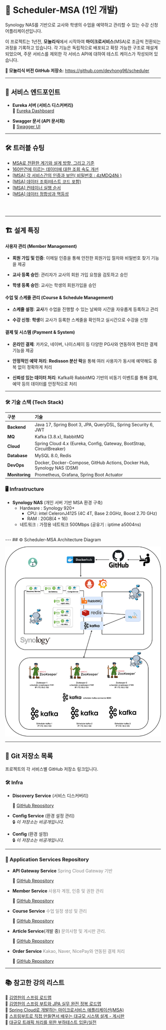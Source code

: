 # 📅 Scheduler-MSA (1인 개발)

Synology NAS를 기반으로 교사와 학생의 수업을 예약하고 관리할 수 있는 수강 신청 어플리케이션입니다. 

  이 프로젝트는 1년전, **모놀리식**에서 시작하여 **마이크로서비스**(MSA)로 조금씩 전환되는 과정을 기록하고 있습니다. 각 기능은 독립적으로 배포되고 확장 가능한 구조로 재설계 되었으며, 주문 서비스를 제외한 각 서비스 API에 대하여 테스트 케이스가 작성되어 있습니다.

**🔗 모놀리식 버전 GitHub 저장소**: https://github.com/devhong96/scheduler

---
## 🚀 서비스 엔드포인트
- **Eureka 서버 (서비스 디스커버리)**  
  🔗 [Eureka Dashboard](https://seho0218.synology.me:8762/)


- **Swagger 문서 (API 문서화)**  
  🔗 [Swagger UI](https://seho0218.synology.me:8087/swagger-ui/index.html)

---

## 🛠️ 트러블 슈팅

- [MSA로 전환한 계기와 설계 방향, 그리고 기준](https://dev-hong96.tistory.com/134)
- [160만건에 이르는 데이터에 대한 조회 속도 개선](https://dev-hong96.tistory.com/141)
- [[MSA] 각 서비스간의 인증과 보안( 비밀번호 : 4zMDQ4Nj )](https://dev-hong96.tistory.com/135)
- [[MSA] 데이터 조회(테스트 코드 포함)](https://dev-hong96.tistory.com/136)
- [[MSA] 컨테이너 실행 순서](https://dev-hong96.tistory.com/137)
- [[MSA] 데이터 정합성과 멱등성](https://dev-hong96.tistory.com/138)
<br>
<br>


---
## 🏗️ 설계 특징

#### **사용자 관리 (Member Management)**

- **회원 가입 및 인증**: 이메일 인증을 통해 안전한 회원가입 절차와 비밀번호 찾기 기능을 제공

- **교사 등록 승인**: 관리자가 교사의 회원 가입 요청을 검토하고 승인

- **학생 등록 승인**: 교사는 학생의 회원가입을 승인

#### **수업 및 스케줄 관리 (Course & Schedule Management)**

- **스케줄 설정**: **교사**가 수업을 진행할 수 있는 날짜와 시간을 자유롭게 등록하고 관리

- **수강 신청**: **학생**이 교사가 등록한 스케줄을 확인하고 실시간으로 수강을 신청

#### **결제 및 시스템 (Payment & System)**

- **온라인 결제**: 카카오, 네이버, 나이스페이 등 다양한 PG사와 연동하여 편리한 결제 기능을 제공

- **안정적인 예약 처리**: **Redisson 분산 락**을 통해 여러 사용자가 동시에 예약해도 중복 없이 정확하게 처리

- **신뢰성 있는 데이터 처리**: Kafka와 RabbitMQ 기반의 비동기 이벤트를 통해 결제, 예약 등의 데이터를 안정적으로 처리

---
### 🛠️ 기술 스택 (Tech Stack)

| 구분             | 기술                                                                                         |
|:---------------|:---------------------------------------------------------------------------------------------|
| **Backend**    | Java 17, Spring Boot 3, JPA, QueryDSL, Spring Security 6, JWT                                |
| **MQ**         | Kafka (3.8.x), RabbitMQ                                                                      |
| **Cloud**      | Spring Cloud 4.x (Eureka, Config, Gateway, BootStrap, CircuitBreaker)                        |
| **Database**   | MySQL 8.0, Redis                                                                             |
| **DevOps**     | Docker, Docker-Compose, GitHub Actions, Docker Hub, Synology NAS (DSM)                       |
| **Monitoring** | Prometheus, Grafana, Spring Boot Actuator                                                    |

### 🖥️ Infrastructure
- **Synology NAS** (개인 서버 기반 MSA 환경 구축)
  -  Hardware : Synology 920+ 
     - CPU: intel CeleronJ4125 (4C 4T, Base 2.0GHz, Boost 2.70 GHz)
     - RAM : 20GB(4 + 16)
  - 네트워크 : 가정용 네트워크 500Mbps (공유기 : iptime a5004ns)
<br>
---
## ⚙️ Scheduler-MSA Architecture Diagram

![scheduler.png](scheduler.png)
<br>

---

## 📌 Git 저장소 목록

프로젝트의 각 서비스별 GitHub 저장소 링크입니다.

### 🛠️ Infra

- **Discovery Service** (서비스 디스커버리)  

  🔗 [GitHub Repository](https://github.com/devhong96/scheduler-discovery-service)


- **Config Service** (환경 설정 관리)  
  🔒 *이 저장소는 비공개입니다.*


- **Config** (환경 설정)  
  🔒 *이 저장소는 비공개입니다.*

---
### 🚀 Application Services Repository

- **API Gateway Service**<span style="color: #888;"> Spring Cloud Gateway 기반</span>

   🔗 [GitHub Repository](https://github.com/devhong96/scheduler-apigateway-service)


- **Member Service**<span style="color: #888;"> 사용자 계정, 인증 및 권한 관리</span>

  🔗 [GitHub Repository](https://github.com/devhong96/scheduler-member-service)


- **Course Service**<span style="color: #888;"> 수업 일정 생성 및 관리</span>

  🔗 [GitHub Repository](https://github.com/devhong96/scheduler-course-service)


- **Article Service**(개발 중)  <span style="color: #888;"> 문의사항 및 게시판 관리.</span>
  
  🔗 [GitHub Repository](https://github.com/devhong96/scheduler-article-service)


- **Order Service**   <span style="color: #888;"> Kakao, Naver, NicePay와 연동된 결제 처리</span>

  🔗 [GitHub Repository](https://github.com/devhong96/scheduler-order-service)

---
## 📚 참고한 강의 리스트

🔗 [김영한의 스프링 로드맵](https://www.inflearn.com/roadmaps/373)<br>
🔗 [김영한의 스프링 부트와 JPA 실무 완전 정복 로드맵](https://www.inflearn.com/roadmaps/149)<br>
🔗 [Spring Cloud로 개발하는 마이크로서비스 애플리케이션(MSA)](https://www.inflearn.com/course/%EC%8A%A4%ED%94%84%EB%A7%81-%ED%81%B4%EB%9D%BC%EC%9A%B0%EB%93%9C-%EB%A7%88%EC%9D%B4%ED%81%AC%EB%A1%9C%EC%84%9C%EB%B9%84%EC%8A%A4)<br>
🔗 [스프링부트로 직접 만들면서 배우는 대규모 시스템 설계 - 게시판](https://www.inflearn.com/course/%EC%8A%A4%ED%94%84%EB%A7%81%EB%B6%80%ED%8A%B8%EB%A1%9C-%EB%8C%80%EA%B7%9C%EB%AA%A8-%EC%8B%9C%EC%8A%A4%ED%85%9C%EC%84%A4%EA%B3%84-%EA%B2%8C%EC%8B%9C%ED%8C%90)<br>
🔗 [대규모 트래픽 처리를 위한 부하테스트 입문/실전](https://www.inflearn.com/course/%EB%8C%80%EA%B7%9C%EB%AA%A8%ED%8A%B8%EB%9E%98%ED%94%BD-%EB%B6%80%ED%95%98%ED%85%8C%EC%8A%A4%ED%8A%B8-%EC%9E%85%EB%AC%B8-%EC%8B%A4%EC%A0%84)



